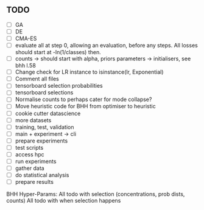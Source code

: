 ## TODO

- [ ] GA
- [ ] DE
- [ ] CMA-ES
- [ ] evaluate all at step 0, allowing an evaluation, before any steps. All losses should start at -ln(1/classes) then.
- [ ] counts -> should start with alpha, priors parameters -> initialisers, see bhh l.58
- [ ] Change check for LR instance to isinstance(lr, Exponential)
- [ ] Comment all files
- [ ] tensorboard selection probabilities
- [ ] tensorboard selections
- [ ] Normalise counts to perhaps cater for mode collapse?
- [ ] Move heuristic code for BHH from optimiser to heuristic
- [ ] cookie cutter datascience
- [ ] more datasets
- [ ] training, test, validation
- [ ] main + experiment -> cli
- [ ] prepare experiments
- [ ] test scripts
- [ ] access hpc
- [ ] run experiments
- [ ] gather data
- [ ] do statistical analysis
- [ ] prepare results

BHH Hyper-Params:
All todo with selection (concentrations, prob dists, counts)
All todo with when selection happens
